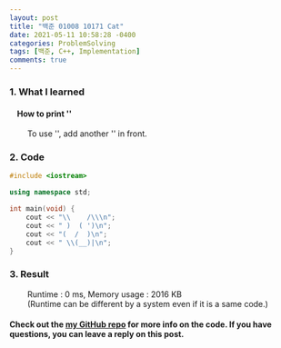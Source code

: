 ```yaml
---
layout: post
title: "백준 01008 10171 Cat"
date: 2021-05-11 10:58:28 -0400
categories: ProblemSolving
tags: [백준, C++, Implementation]
comments: true
---
```


### 1. What I learned
#### &nbsp;&nbsp;&nbsp;&nbsp;How to print '\'
&nbsp;&nbsp;&nbsp;&nbsp;&nbsp;&nbsp;&nbsp;&nbsp;To use '\', add another '\' in front.  

### 2. Code
```cpp
#include <iostream>

using namespace std;

int main(void) {
    cout << "\\    /\\\n";
    cout << " )  ( ')\n";
    cout << "(  /  )\n";
    cout << " \\(__)|\n";
}
```

### 3. Result
&nbsp;&nbsp;&nbsp;&nbsp;&nbsp;&nbsp;&nbsp;&nbsp;Runtime : 0 ms, Memory usage : 2016 KB  
&nbsp;&nbsp;&nbsp;&nbsp;&nbsp;&nbsp;&nbsp;&nbsp;(Runtime can be different by a system even if it is a same code.)

#### Check out the [my GitHub repo][hyuk-gh] for more info on the code. If you have questions, you can leave a reply on this post.
[hyuk-gh]: https://github.com/dlgur1994/StudyAlgorithms

